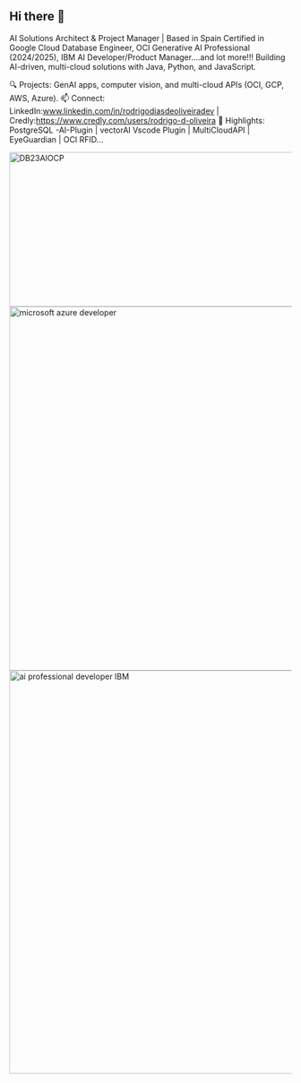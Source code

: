 ## Hi there 👋
AI Solutions Architect & Project Manager | Based in Spain
Certified in Google Cloud Database Engineer, OCI Generative AI Professional (2024/2025), IBM AI Developer/Product Manager....and lot more!!!
Building AI-driven, multi-cloud solutions with Java, Python, and JavaScript.

🔍 Projects: GenAI apps, computer vision, and multi-cloud APIs (OCI, GCP, AWS, Azure).
📫 Connect: LinkedIn:www.linkedin.com/in/rodrigodiasdeoliveiradev | Credly:https://www.credly.com/users/rodrigo-d-oliveira
🚀 Highlights: PostgreSQL -AI-Plugin | vectorAI Vscode Plugin | MultiCloudAPI | EyeGuardian | OCI RFID...

<!--
**RodrigoDiasDeOliveira/RodrigoDiasdeOliveira** is a ✨ _special_ ✨ repository because its `README.md` (this file) appears on your GitHub profile.

- 🔭 I’m currently working on Artificial Intelience with Java , Python With LLMs like HugginFace...in TRIMINDSLABS, as AI architect and

- 💬 Ask me about ...
- 📫 How to reach me: www.linkedin.com/in/rodrigodiasdeoliveiradev
- ⚡ Fun fact: Brazilian living in Spain...


-->
<img width="552" height="276" alt="DB23AIOCP" src="https://github.com/user-attachments/assets/7e83f269-93ce-4f31-98f5-853ac83bb0f8" />
<img width="552" height="650" alt="microsoft azure developer" src="https://github.com/user-attachments/assets/856a8c2c-302e-4d50-8187-63b96ac7a7a6" />
<img width="552" height="720" alt="ai professional developer IBM" src="https://github.com/user-attachments/assets/42d4021a-6637-4b34-98bf-a93f63b75c95" />

